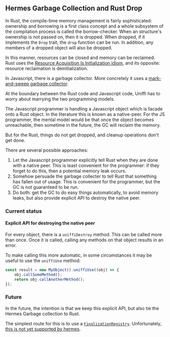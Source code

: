 ## Hermes Garbage Collection and Rust Drop

In Rust, the compile-time memory management is fairly sophisticated: ownership and borrowing is a first class concept and a whole subsystem of the compilation process is called the borrow-checker. When an structure's ownership is not passed on, then it is dropped. When dropped, if it implements the `Drop` trait, the `drop` function can be run. In addition, any members of a dropped object will also be dropped.

In this manner, resources can be closed and memory can be reclaimed. Rust uses the [Resource Acquisition Is Initialization idiom][raii], and its opposite: resource reclaimation is deinitialization.

[raii]: https://en.wikipedia.org/wiki/Resource_acquisition_is_initialization
[marksweep]: https://developer.mozilla.org/en-US/docs/Web/JavaScript/Memory_Management#mark-and-sweep_algorithm

In Javascript, there is a garbage collector. More concretely it uses a [mark-and-sweep garbage collector][marksweep].

At the boundary between the Rust code and Javascript code, Uniffi has to worry about marrying the two programming models.

The Javascript programmer is handling a Javascript object which is facade onto a Rust object. In the literature this is known as a native-peer. For the JS programmer, the mental model would be that once the object becomes unreachable, then sometime in the future, the GC will reclaim the memory.

But for the Rust, things do not get dropped, and cleanup operations don't get done.

There are several possible approaches:

1. Let the Javascript programmer explicitly tell Rust when they are done with a native peer. This is least convenient for the programmer: if they forget to do this, then a potential memory leak occurs.
1. Somehow persuade the garbage collecter to tell Rust that something has fallen out of usage. This is convenient for the programmer, but the GC is not guaranteed to be run.
1. Do both: get the GC to do easy things automatically, to avoid memory leaks, but also provide explicit API to destroy the native peer.

### Current status

#### Explicit API for destroying the native peer

For every object, there is a `uniffiDestroy` method. This can be called more than once. Once it is called, calling any methods on that object results in an error.

To make calling this more automatic, in some circumstances it may be useful to use the `uniffiUse` method:

```ts
const result = new MyObject().uniffiUse((obj) => {
    obj.callSomeMethod();
    return obj.callAnotherMethod();
});
```

### Future

In the future, the intention is that we keep this explicit API, but also tie the Hermes Garbage collection to Rust.

The simplest route for this is to use a [`FinalizationRegistry`](https://developer.mozilla.org/en-US/docs/Web/JavaScript/Reference/Global_Objects/FinalizationRegistry). Unfortunately, [this is not yet supported by hermes](https://github.com/facebook/hermes/issues/604).
